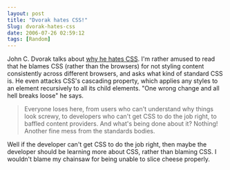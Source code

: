 ```yaml
---
layout: post
title: "Dvorak hates CSS!"
Slug: dvorak-hates-css
date: 2006-07-26 02:59:12
tags: [Random]
---
```

John C. Dvorak talks about [why he hates CSS](http://www.pcmag.com/article2/0,1895,1987181,00.asp). I'm rather amused to read that he blames CSS (rather than the browsers) for not styling content consistently across different browsers, and asks what kind of standard CSS is. He even attacks CSS's cascading property, which applies any styles to an element recursively to all its child elements. "One wrong change and all hell breaks loose" he says.

> Everyone loses here, from users who can't understand why things look screwy, to developers who can't get CSS to do the job right, to baffled content providers. And what's being done about it? Nothing! Another fine mess from the standards bodies.

Well if the developer can't get CSS to do the job right, then maybe the developer should be learning more about CSS, rather than blaming CSS. I wouldn't blame my chainsaw for being unable to slice cheese properly.
